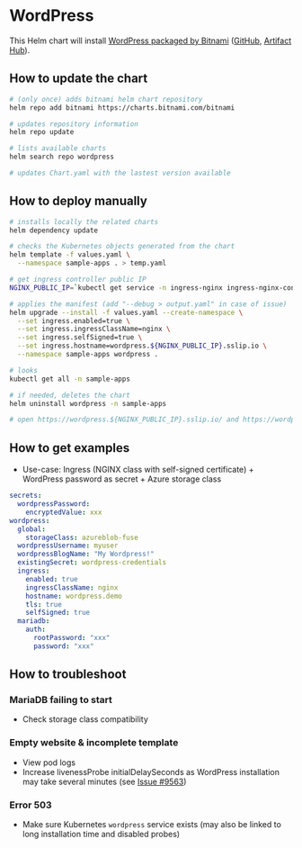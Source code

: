 # WordPress

This Helm chart will install [WordPress packaged by Bitnami](https://bitnami.com/stack/wordpress/helm) ([GitHub](https://github.com/bitnami/charts/tree/main/bitnami/wordpress),
[Artifact Hub](https://artifacthub.io/packages/helm/bitnami/wordpress)).

## How to update the chart

```bash
# (only once) adds bitnami helm chart repository
helm repo add bitnami https://charts.bitnami.com/bitnami

# updates repository information
helm repo update

# lists available charts
helm search repo wordpress

# updates Chart.yaml with the lastest version available
```

## How to deploy manually

```bash
# installs locally the related charts
helm dependency update

# checks the Kubernetes objects generated from the chart
helm template -f values.yaml \
  --namespace sample-apps . > temp.yaml

# get ingress controller public IP
NGINX_PUBLIC_IP=`kubectl get service -n ingress-nginx ingress-nginx-controller --output jsonpath='{.status.loadBalancer.ingress[0].ip}'`

# applies the manifest (add "--debug > output.yaml" in case of issue)
helm upgrade --install -f values.yaml --create-namespace \
  --set ingress.enabled=true \
  --set ingress.ingressClassName=nginx \
  --set ingress.selfSigned=true \
  --set ingress.hostname=wordpress.${NGINX_PUBLIC_IP}.sslip.io \
  --namespace sample-apps wordpress .

# looks
kubectl get all -n sample-apps

# if needed, deletes the chart
helm uninstall wordpress -n sample-apps

# open https://wordpress.${NGINX_PUBLIC_IP}.sslip.io/ and https://wordpress.${NGINX_PUBLIC_IP}.sslip.io/wp-login.php
```

## How to get examples

* Use-case: Ingress (NGINX class with self-signed certificate) + WordPress password as secret + Azure storage class

```yaml
secrets:
  wordpressPassword:
    encryptedValue: xxx
wordpress:
  global:
    storageClass: azureblob-fuse
  wordpressUsername: myuser
  wordpressBlogName: "My Wordpress!"
  existingSecret: wordpress-credentials
  ingress:
    enabled: true
    ingressClassName: nginx
    hostname: wordpress.demo
    tls: true
    selfSigned: true
  mariadb:
    auth:
      rootPassword: "xxx"
      password: "xxx"
```

## How to troubleshoot

### MariaDB failing to start

* Check storage class compatibility

### Empty website & incomplete template

* View pod logs
* Increase livenessProbe initialDelaySeconds as WordPress installation may take several minutes (see [Issue #9563](https://github.com/bitnami/charts/issues/9563))

### Error 503

* Make sure Kubernetes `wordpress` service exists (may also be linked to long installation time and disabled probes)

